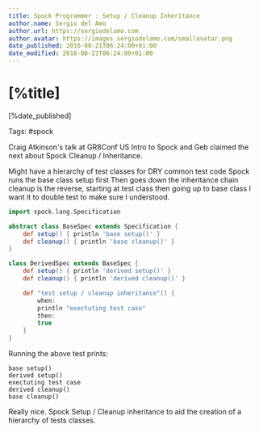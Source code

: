 ```yaml
---
title: Spock Programmer : Setup / Cleanup Inheritance
author.name: Sergio del Amo
author.url: https://sergiodelamo.com
author.avatar: https://images.sergiodelamo.com/smallavatar.png 
date_published: 2016-08-21T06:24:00+01:00
date_modified: 2016-08-21T06:24:00+01:00
---
```


# [%title]

[%date_published]

Tags: #spock

Craig Atkinson's talk at GR8Conf US Intro to Spock and Geb claimed the next about Spock Cleanup / Inheritance.

Might have a hierarchy of test classes for DRY common test code
Spock runs the base class setup first
Then goes down the inheritance chain
cleanup is the reverse, starting at test class then going up to base class
I want it to double test to make sure I understood.

```groovy
import spock.lang.Specification

abstract class BaseSpec extends Specification {
    def setup() { println 'base setup()' }
    def cleanup() { println 'base cleanup()' }
}

class DerivedSpec extends BaseSpec {
    def setup() { println 'derived setup()' }
    def cleanup() { println 'derived cleanup()' }

    def "test setup / cleanup inheritance"() {
        when:
        println "exectuting test case"
        then:
        true
    }
}
```

Running the above test prints:

```
base setup()
derived setup()
exectuting test case
derived cleanup()
base cleanup()
```

Really nice. Spock Setup / Cleanup inheritance to aid the creation of a hierarchy of tests classes.
